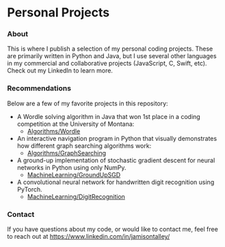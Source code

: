 # Personal Projects

### About
This is where I publish a selection of my personal coding projects. These are primarily written in Python and Java, but I use several other languages in my commercial and collaborative projects (JavaScript, C, Swift, etc). Check out my LinkedIn to learn more.

### Recommendations
Below are a few of my favorite projects in this repository:
- A Wordle solving algorithm in Java that won 1st place in a coding competition at the University of Montana:
    - [Algorithms/Wordle](https://github.com/JamisonTalley/PersonalProjects/tree/main/Algorithms/Wordle)
- An interactive navigation program in Python that visually demonstrates how different graph searching algorithms work:
    - [Algorithms/GraphSearching](https://github.com/JamisonTalley/PersonalProjects/tree/main/Algorithms/GraphSearching)
- A ground-up implementation of stochastic gradient descent for neural networks in Python using only NumPy. 
    - [MachineLearning/GroundUpSGD](https://github.com/JamisonTalley/PersonalProjects/tree/main/MachineLearning/GroundUpSGD)
- A convolutional neural network for handwritten digit recognition using PyTorch.
    - [MachineLearning/DigitRecognition](https://github.com/JamisonTalley/PersonalProjects/tree/main/MachineLearning/MNIST)

### Contact
If you have questions about my code, or would like to contact me, feel free to reach out at
https://www.linkedin.com/in/jamisontalley/
